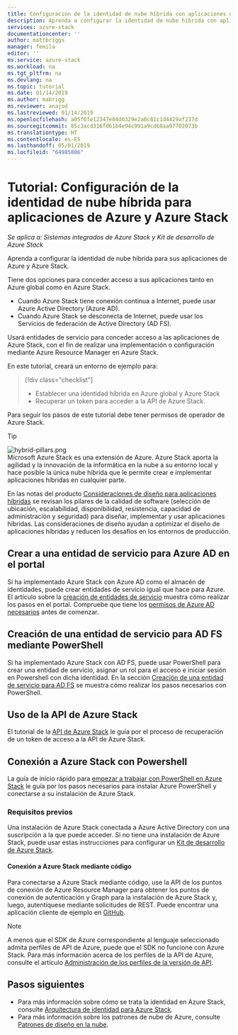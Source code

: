 ```yaml
---
title: Configuración de la identidad de nube híbrida con aplicaciones de Azure y Azure Stack | Microsoft Docs
description: Aprenda a configurar la identidad de nube híbrida con aplicaciones de Azure y Azure Stack.
services: azure-stack
documentationcenter: ''
author: mattbriggs
manager: femila
editor: ''
ms.service: azure-stack
ms.workload: na
ms.tgt_pltfrm: na
ms.devlang: na
ms.topic: tutorial
ms.date: 01/14/2019
ms.author: mabrigg
ms.reviewer: anajod
ms.lastreviewed: 01/14/2019
ms.openlocfilehash: a05f6fe12347e04d0329e2a0c81c1d4429af237d
ms.sourcegitcommit: 85c3acd316fd61b4e94c991a9cd68aa97702073b
ms.translationtype: HT
ms.contentlocale: es-ES
ms.lasthandoff: 05/01/2019
ms.locfileid: "64985806"
---
```

# <a name="tutorial-configure-hybrid-cloud-identity-for-azure-and-azure-stack-applications"></a>Tutorial: Configuración de la identidad de nube híbrida para aplicaciones de Azure y Azure Stack

*Se aplica a: Sistemas integrados de Azure Stack y Kit de desarrollo de Azure Stack*

Aprenda a configurar la identidad de nube híbrida para sus aplicaciones de Azure y Azure Stack.

Tiene dos opciones para conceder acceso a sus aplicaciones tanto en Azure global como en Azure Stack.

 * Cuando Azure Stack tiene conexión continua a Internet, puede usar Azure Active Directory (Azure AD).
 * Cuando Azure Stack se desconecta de Internet, puede usar los Servicios de federación de Active Directory (AD FS).

Usará entidades de servicio para conceder acceso a las aplicaciones de Azure Stack, con el fin de realizar una implementación o configuración mediante Azure Resource Manager en Azure Stack.

En este tutorial, creará un entorno de ejemplo para:

> [!div class="checklist"]
> - Establecer una identidad híbrida en Azure global y Azure Stack
> - Recuperar un token para acceder a la API de Azure Stack.

Para seguir los pasos de este tutorial debe tener permisos de operador de Azure Stack.

> [!Tip]  
> ![hybrid-pillars.png](./media/azure-stack-solution-cloud-burst/hybrid-pillars.png)  
> Microsoft Azure Stack es una extensión de Azure. Azure Stack aporta la agilidad y la innovación de la informática en la nube a su entorno local y hace posible la única nube híbrida que le permite crear e implementar aplicaciones híbridas en cualquier parte.  
> 
> En las notas del producto [Consideraciones de diseño para aplicaciones híbridas](https://aka.ms/hybrid-cloud-applications-pillars) se revisan los pilares de la calidad de software (selección de ubicación, escalabilidad, disponibilidad, resistencia, capacidad de administración y seguridad) para diseñar, implementar y usar aplicaciones híbridas. Las consideraciones de diseño ayudan a optimizar el diseño de aplicaciones híbridas y reducen los desafíos en los entornos de producción.


## <a name="create-a-service-principal-for-azure-ad-in-the-portal"></a>Crear a una entidad de servicio para Azure AD en el portal

Si ha implementado Azure Stack con Azure AD como el almacén de identidades, puede crear entidades de servicio igual que hace para Azure. El artículo sobre la [creación de entidades de servicio](azure-stack-create-service-principals.md#create-service-principal-for-azure-ad) muestra cómo realizar los pasos en el portal. Compruebe que tiene los [permisos de Azure AD necesarios](/azure/azure-resource-manager/resource-group-create-service-principal-portal#required-permissions) antes de comenzar.

## <a name="create-a-service-principal-for-ad-fs-using-powershell"></a>Creación de una entidad de servicio para AD FS mediante PowerShell

Si ha implementado Azure Stack con AD FS, puede usar PowerShell para crear una entidad de servicio, asignar un rol para el acceso e iniciar sesión en Powershell con dicha identidad. En la sección [Creación de una entidad de servicio para AD FS](azure-stack-create-service-principals.md#create-service-principal-for-ad-fs) se muestra cómo realizar los pasos necesarios con PowerShell.

## <a name="using-the-azure-stack-api"></a>Uso de la API de Azure Stack

El tutorial de la [API de Azure Stack](azure-stack-rest-api-use.md) le guía por el proceso de recuperación de un token de acceso a la API de Azure Stack.

## <a name="connect-to-azure-stack-using-powershell"></a>Conexión a Azure Stack con Powershell

La guía de inicio rápido para [empezar a trabajar con PowerShell en Azure Stack](../operator/azure-stack-powershell-install.md) le guía por los pasos necesarios para instalar Azure PowerShell y conectarse a su instalación de Azure Stack.

### <a name="prerequisites"></a>Requisitos previos

Una instalación de Azure Stack conectada a Azure Active Directory con una suscripción a la que puede acceder. Si no tiene una instalación de Azure Stack, puede usar estas instrucciones para configurar un [Kit de desarrollo de Azure Stack](../asdk/asdk-install.md).

#### <a name="connect-to-azure-stack-using-code"></a>Conexión a Azure Stack mediante código

Para conectarse a Azure Stack mediante código, use la API de los puntos de conexión de Azure Resource Manager para obtener los puntos de conexión de autenticación y Graph para la instalación de Azure Stack y, luego, autentíquese mediante solicitudes de REST. Puede encontrar una aplicación cliente de ejemplo en [GitHub](https://github.com/shriramnat/HybridARMApplication).

>[!Note]
>A menos que el SDK de Azure correspondiente al lenguaje seleccionado admita perfiles de API de Azure, puede que el SDK no funcione con Azure Stack. Para más información acerca de los perfiles de la API de Azure, consulte el artículo [Administración de los perfiles de la versión de API](azure-stack-version-profiles.md).

## <a name="next-steps"></a>Pasos siguientes

 - Para más información sobre cómo se trata la identidad en Azure Stack, consulte [Arquitectura de identidad para Azure Stack](../operator/azure-stack-identity-architecture.md).
 - Para más información sobre los patrones de nube de Azure, consulte [Patrones de diseño en la nube](https://docs.microsoft.com/azure/architecture/patterns).
